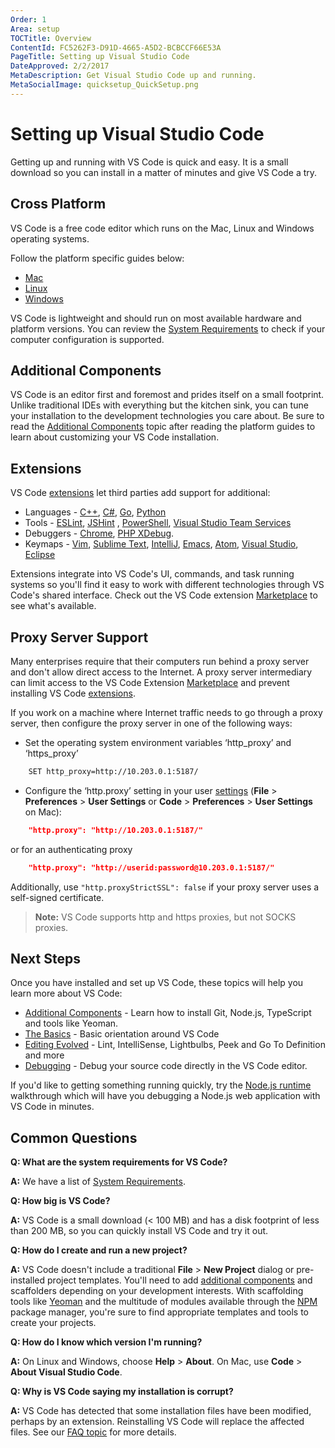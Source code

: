 ```yaml
---
Order: 1
Area: setup
TOCTitle: Overview
ContentId: FC5262F3-D91D-4665-A5D2-BCBCCF66E53A
PageTitle: Setting up Visual Studio Code
DateApproved: 2/2/2017
MetaDescription: Get Visual Studio Code up and running.
MetaSocialImage: quicksetup_QuickSetup.png
---
```


# Setting up Visual Studio Code

Getting up and running with VS Code is quick and easy. It is a small download so you can install in a matter of minutes and give VS Code a try.

## Cross Platform

VS Code is a free code editor which runs on the Mac, Linux and Windows operating systems.

Follow the platform specific guides below:

* [Mac](/docs/setup/mac.md)
* [Linux](/docs/setup/linux.md)
* [Windows](/docs/setup/windows.md)

VS Code is lightweight and should run on most available hardware and platform versions. You can review the [System Requirements](/docs/supporting/requirements.md) to check if your computer configuration is supported.

## Additional Components

VS Code is an editor first and foremost and prides itself on a small footprint. Unlike traditional IDEs with everything but the kitchen sink, you can tune your installation to the development technologies you care about. Be sure to read the [Additional Components](/docs/setup/additional-components.md) topic after reading the platform guides to learn about customizing your VS Code installation.

## Extensions

VS Code [extensions](/docs/editor/extension-gallery.md) let third parties add support for additional:

* Languages - [C++](/docs/languages/cpp.md), [C#](/docs/languages/csharp.md), [Go](https://marketplace.visualstudio.com/items/lukehoban.Go), [Python](https://marketplace.visualstudio.com/items?itemName=donjayamanne.python)
* Tools - [ESLint](https://marketplace.visualstudio.com/items/dbaeumer.vscode-eslint), [JSHint](https://marketplace.visualstudio.com/items/dbaeumer.jshint) , [PowerShell](https://marketplace.visualstudio.com/items?itemName=ms-vscode.PowerShell), [Visual Studio Team Services](https://marketplace.visualstudio.com/items?itemName=ms-vsts.team)
* Debuggers - [Chrome](https://marketplace.visualstudio.com/items?itemName=msjsdiag.debugger-for-chrome), [PHP XDebug](https://marketplace.visualstudio.com/items?itemName=felixfbecker.php-debug).
* Keymaps - [Vim](https://marketplace.visualstudio.com/items?itemName=vscodevim.vim), [Sublime Text](https://marketplace.visualstudio.com/items?itemName=ms-vscode.sublime-keybindings), [IntelliJ](https://marketplace.visualstudio.com/items?itemName=k--kato.intellij-idea-keybindings), [Emacs](https://marketplace.visualstudio.com/items?itemName=hiro-sun.vscode-emacs), [Atom](https://marketplace.visualstudio.com/items?itemName=ms-vscode.atom-keybindings), [Visual Studio](https://marketplace.visualstudio.com/items?itemName=ms-vscode.vs-keybindings), [Eclipse](https://marketplace.visualstudio.com/items?itemName=alphabotsec.vscode-eclipse-keybindings)

Extensions integrate into VS Code's UI, commands, and task running systems so you'll find it easy to work with different technologies through VS Code's shared interface. Check out the VS Code extension [Marketplace](https://marketplace.visualstudio.com/vscode) to see what's available.

## Proxy Server Support

Many enterprises require that their computers run behind a proxy server and don't allow direct access to the Internet. A proxy server intermediary can limit access to the VS Code Extension [Marketplace](https://marketplace.visualstudio.com/vscode) and prevent installing VS Code [extensions](/docs/editor/extension-gallery.md). 

If you work on a machine where Internet traffic needs to go through a proxy server, then configure the proxy server in one of the following ways:

* Set the operating system environment variables ‘http_proxy’ and ‘https_proxy’

```bash
    SET http_proxy=http://10.203.0.1:5187/
```

* Configure the ‘http.proxy’ setting in your user [settings](/docs/customization/userandworkspace.md) (**File** > **Preferences** > **User Settings** or **Code** > **Preferences** > **User Settings** on Mac):

```json
    "http.proxy": "http://10.203.0.1:5187/"
```

or for an authenticating proxy

```json
    "http.proxy": "http://userid:password@10.203.0.1:5187/"
```

Additionally, use `"http.proxyStrictSSL": false` if your proxy server uses a self-signed certificate.

>**Note:** VS Code supports http and https proxies, but not SOCKS proxies.

## Next Steps

Once you have installed and set up VS Code, these topics will help you learn more about VS Code:

* [Additional Components](/docs/setup/additional-components.md) - Learn how to install Git, Node.js, TypeScript and tools like Yeoman.
* [The Basics](/docs/editor/codebasics.md) - Basic orientation around VS Code
* [Editing Evolved](/docs/editor/editingevolved.md) - Lint, IntelliSense, Lightbulbs, Peek and Go To Definition and more
* [Debugging](/docs/editor/debugging.md) - Debug your source code directly in the VS Code editor.

If you'd like to getting something running quickly, try the [Node.js runtime](/docs/runtimes/nodejs.md) walkthrough which will have you debugging a Node.js web application with VS Code in minutes.

## Common Questions

**Q: What are the system requirements for VS Code?**

**A:** We have a list of [System Requirements](/docs/supporting/requirements.md).

**Q: How big is VS Code?**

**A:** VS Code is a small download (< 100 MB) and has a disk footprint of less than 200 MB, so you can quickly install VS Code and try it out.

**Q: How do I create and run a new project?**

**A:** VS Code doesn't include a traditional **File** > **New Project** dialog or pre-installed project templates. You'll need to add [additional components](/docs/setup/additional-components.md) and scaffolders depending on your development interests. With scaffolding tools like [Yeoman](http://yeoman.io/) and the multitude of modules available through the [NPM](https://www.npmjs.com/) package manager, you're sure to find appropriate templates and tools to create your projects.

**Q: How do I know which version I'm running?**

**A:** On Linux and Windows, choose **Help** > **About**. On Mac, use **Code** > **About Visual Studio Code**.

**Q: Why is VS Code saying my installation is corrupt?**

**A:** VS Code has detected that some installation files have been modified, perhaps by an extension. Reinstalling VS Code will replace the affected files. See our [FAQ topic](/docs/supporting/faq.md#installation-appears-to-be-corrupt) for more details.
